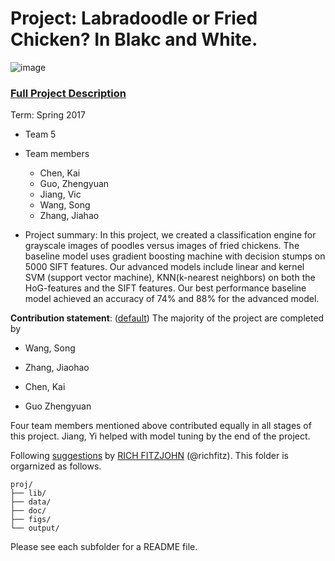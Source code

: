 # Project: Labradoodle or Fried Chicken? In Blakc and White. 
![image](figs/poodleKFC.jpg)

### [Full Project Description](doc/project3_desc.html)

Term: Spring 2017

+ Team 5
+ Team members
	+ Chen, Kai
	+ Guo, Zhengyuan 
	+ Jiang, Vic
	+ Wang, Song
	+ Zhang, Jiahao

+ Project summary: In this project, we created a classification engine for grayscale images of poodles versus images of fried chickens. The baseline model uses gradient boosting machine with decision stumps on 5000 SIFT features. Our advanced models include linear and kernel SVM (support vector machine), KNN(k-nearest neighbors) on both the HoG-features and the SIFT features. Our best performance baseline model achieved an accuracy of 74% and 88% for the advanced model.
	
**Contribution statement**: ([default](doc/a_note_on_contributions.md)) 
The majority of the project are completed by 
  + Wang, Song 
  
  + Zhang, Jiaohao
  
  + Chen, Kai
  
  + Guo Zhengyuan
  
  
Four team members mentioned above contributed equally in all stages of this project. 
Jiang, Yi helped with model tuning by the end of the project.

Following [suggestions](http://nicercode.github.io/blog/2013-04-05-projects/) by [RICH FITZJOHN](http://nicercode.github.io/about/#Team) (@richfitz). This folder is orgarnized as follows.

```
proj/
├── lib/
├── data/
├── doc/
├── figs/
└── output/
```

Please see each subfolder for a README file.
